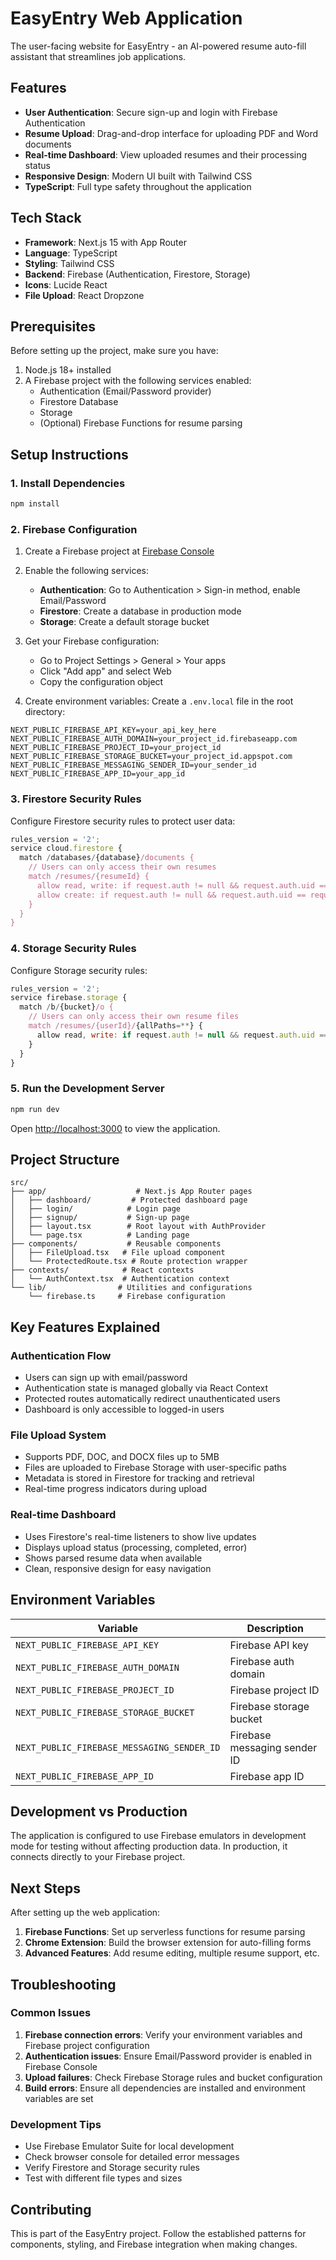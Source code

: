 # EasyEntry Web Application

The user-facing website for EasyEntry - an AI-powered resume auto-fill assistant that streamlines job applications.

## Features

- **User Authentication**: Secure sign-up and login with Firebase Authentication
- **Resume Upload**: Drag-and-drop interface for uploading PDF and Word documents
- **Real-time Dashboard**: View uploaded resumes and their processing status
- **Responsive Design**: Modern UI built with Tailwind CSS
- **TypeScript**: Full type safety throughout the application

## Tech Stack

- **Framework**: Next.js 15 with App Router
- **Language**: TypeScript
- **Styling**: Tailwind CSS
- **Backend**: Firebase (Authentication, Firestore, Storage)
- **Icons**: Lucide React
- **File Upload**: React Dropzone

## Prerequisites

Before setting up the project, make sure you have:

1. Node.js 18+ installed
2. A Firebase project with the following services enabled:
   - Authentication (Email/Password provider)
   - Firestore Database
   - Storage
   - (Optional) Firebase Functions for resume parsing

## Setup Instructions

### 1. Install Dependencies

```bash
npm install
```

### 2. Firebase Configuration

1. Create a Firebase project at [Firebase Console](https://console.firebase.google.com/)

2. Enable the following services:
   - **Authentication**: Go to Authentication > Sign-in method, enable Email/Password
   - **Firestore**: Create a database in production mode
   - **Storage**: Create a default storage bucket

3. Get your Firebase configuration:
   - Go to Project Settings > General > Your apps
   - Click "Add app" and select Web
   - Copy the configuration object

4. Create environment variables:
   Create a `.env.local` file in the root directory:

```env
NEXT_PUBLIC_FIREBASE_API_KEY=your_api_key_here
NEXT_PUBLIC_FIREBASE_AUTH_DOMAIN=your_project_id.firebaseapp.com
NEXT_PUBLIC_FIREBASE_PROJECT_ID=your_project_id
NEXT_PUBLIC_FIREBASE_STORAGE_BUCKET=your_project_id.appspot.com
NEXT_PUBLIC_FIREBASE_MESSAGING_SENDER_ID=your_sender_id
NEXT_PUBLIC_FIREBASE_APP_ID=your_app_id
```

### 3. Firestore Security Rules

Configure Firestore security rules to protect user data:

```javascript
rules_version = '2';
service cloud.firestore {
  match /databases/{database}/documents {
    // Users can only access their own resumes
    match /resumes/{resumeId} {
      allow read, write: if request.auth != null && request.auth.uid == resource.data.userId;
      allow create: if request.auth != null && request.auth.uid == request.resource.data.userId;
    }
  }
}
```

### 4. Storage Security Rules

Configure Storage security rules:

```javascript
rules_version = '2';
service firebase.storage {
  match /b/{bucket}/o {
    // Users can only access their own resume files
    match /resumes/{userId}/{allPaths=**} {
      allow read, write: if request.auth != null && request.auth.uid == userId;
    }
  }
}
```

### 5. Run the Development Server

```bash
npm run dev
```

Open [http://localhost:3000](http://localhost:3000) to view the application.

## Project Structure

```
src/
├── app/                    # Next.js App Router pages
│   ├── dashboard/         # Protected dashboard page
│   ├── login/            # Login page
│   ├── signup/           # Sign-up page
│   ├── layout.tsx        # Root layout with AuthProvider
│   └── page.tsx          # Landing page
├── components/           # Reusable components
│   ├── FileUpload.tsx   # File upload component
│   └── ProtectedRoute.tsx # Route protection wrapper
├── contexts/            # React contexts
│   └── AuthContext.tsx  # Authentication context
└── lib/                # Utilities and configurations
    └── firebase.ts     # Firebase configuration
```

## Key Features Explained

### Authentication Flow
- Users can sign up with email/password
- Authentication state is managed globally via React Context
- Protected routes automatically redirect unauthenticated users
- Dashboard is only accessible to logged-in users

### File Upload System
- Supports PDF, DOC, and DOCX files up to 5MB
- Files are uploaded to Firebase Storage with user-specific paths
- Metadata is stored in Firestore for tracking and retrieval
- Real-time progress indicators during upload

### Real-time Dashboard
- Uses Firestore's real-time listeners to show live updates
- Displays upload status (processing, completed, error)
- Shows parsed resume data when available
- Clean, responsive design for easy navigation

## Environment Variables

| Variable | Description |
|----------|-------------|
| `NEXT_PUBLIC_FIREBASE_API_KEY` | Firebase API key |
| `NEXT_PUBLIC_FIREBASE_AUTH_DOMAIN` | Firebase auth domain |
| `NEXT_PUBLIC_FIREBASE_PROJECT_ID` | Firebase project ID |
| `NEXT_PUBLIC_FIREBASE_STORAGE_BUCKET` | Firebase storage bucket |
| `NEXT_PUBLIC_FIREBASE_MESSAGING_SENDER_ID` | Firebase messaging sender ID |
| `NEXT_PUBLIC_FIREBASE_APP_ID` | Firebase app ID |

## Development vs Production

The application is configured to use Firebase emulators in development mode for testing without affecting production data. In production, it connects directly to your Firebase project.

## Next Steps

After setting up the web application:

1. **Firebase Functions**: Set up serverless functions for resume parsing
2. **Chrome Extension**: Build the browser extension for auto-filling forms
3. **Advanced Features**: Add resume editing, multiple resume support, etc.

## Troubleshooting

### Common Issues

1. **Firebase connection errors**: Verify your environment variables and Firebase project configuration
2. **Authentication issues**: Ensure Email/Password provider is enabled in Firebase Console
3. **Upload failures**: Check Firebase Storage rules and bucket configuration
4. **Build errors**: Ensure all dependencies are installed and environment variables are set

### Development Tips

- Use Firebase Emulator Suite for local development
- Check browser console for detailed error messages
- Verify Firestore and Storage security rules
- Test with different file types and sizes

## Contributing

This is part of the EasyEntry project. Follow the established patterns for components, styling, and Firebase integration when making changes.
